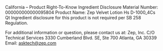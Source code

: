  
 
 
California – Product Right-To-Know Ingredient Disclosure 
Material Number: 000000000000095804 
Product Name: Zep Velvet Lotion Hs D-1000_4Cs Qt 
Ingredient disclosure for this product is not required per SB 258 Regulation. 
 
For additional information or question, please contact us at: 
Zep, Inc. 
C/O Technical Services 
3330 Cumberland Blvd. SE, Ste 700 
Atlanta, GA 30339 
Email: asktech@zep.com 
 
 
 
 
